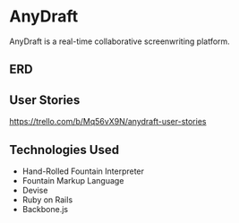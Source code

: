 AnyDraft
========

AnyDraft is a real-time collaborative screenwriting platform.

**ERD**
------


**User Stories**
------
https://trello.com/b/Mq56vX9N/anydraft-user-stories

**Technologies Used**
-----
- Hand-Rolled Fountain Interpreter
- Fountain Markup Language
- Devise 
- Ruby on Rails
- Backbone.js